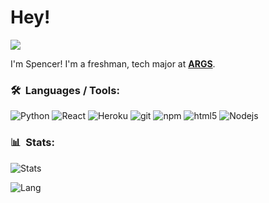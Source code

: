 # Hey!

![](https://komarev.com/ghpvc/?username=sjmccurry)

I'm Spencer! I'm a freshman, tech major at <b><a href="https://www.args.us/" target="_blank">ARGS</a></b>.</p>
### 🛠 &nbsp;Languages / Tools:
<p>
  <img alt="Python" src="https://img.shields.io/badge/-Python-156401?style=flat-square&logo=Python&logoColor=white" />
  <img alt="React" src="https://img.shields.io/badge/-React-45b8d8?style=flat-square&logo=react&logoColor=white" />
  <img alt="Heroku" src="https://img.shields.io/badge/-Heroku-430098?style=flat-square&logo=heroku&logoColor=white" />
  <img alt="git" src="https://img.shields.io/badge/-Git-F05032?style=flat-square&logo=git&logoColor=white" />
  <img alt="npm" src="https://img.shields.io/badge/-NPM-CB3837?style=flat-square&logo=npm&logoColor=white" />
  <img alt="html5" src="https://img.shields.io/badge/-HTML5-E34F26?style=flat-square&logo=html5&logoColor=white" />
  <img alt="Nodejs" src="https://img.shields.io/badge/-Nodejs-43853d?style=flat-square&logo=Node.js&logoColor=white" />
</p>

### 📊 &nbsp;Stats:
![Stats](https://github-readme-stats.vercel.app/api?username=sjmccurry&count_private=true&show_icons=true&theme=dracula)

![Lang](https://github-readme-stats.vercel.app/api/top-langs/?username=sjmccurry&theme=dracula)
